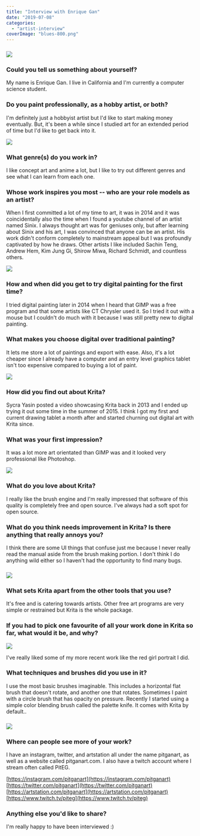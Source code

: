 ```yaml
---
title: "Interview with Enrique Gan"
date: "2019-07-08"
categories: 
  - "artist-interview"
coverImage: "blues-800.png"
---
```


### ![](../images/water-800.png)

### Could you tell us something about yourself?

My name is Enrique Gan. I live in California and I'm currently a computer science student.

### Do you paint professionally, as a hobby artist, or both?

I'm definitely just a hobbyist artist but I'd like to start making money eventually. But, it's been a while since I studied art for an extended period of time but I'd like to get back into it.

![](../images/alo1-800.png)

### What genre(s) do you work in?

I like concept art and anime a lot, but I like to try out different genres and see what I can learn from each one.

### Whose work inspires you most -- who are your role models as an artist?

When I first committed a lot of my time to art, it was in 2014 and it was coincidentally also the time when I found a youtube channel of an artist named Sinix. I always thought art was for geniuses only, but after learning about Sinix and his art, I was convinced that anyone can be an artist. His work didn't conform completely to mainstream appeal but I was profoundly captivated by how he draws. Other artists I like included Sachin Teng, Andrew Hem, Kim Jung Gi, Shirow Miwa, Richard Schmidt, and countless others.

![](../images/Pizza-800.png)

### How and when did you get to try digital painting for the first time?

I tried digital painting later in 2014 when I heard that GIMP was a free program and that some artists like CT Chrysler used it. So I tried it out with a mouse but I couldn't do much with it because I was still pretty new to digital painting.

### What makes you choose digital over traditional painting?

It lets me store a lot of paintings and export with ease. Also, it's a lot cheaper since I already have a computer and an entry level graphics tablet isn't too expensive compared to buying a lot of paint.

![](../images/image2-800.png)

### How did you find out about Krita?

Sycra Yasin posted a video showcasing Krita back in 2013 and I ended up trying it out some time in the summer of 2015. I think I got my first and current drawing tablet a month after and started churning out digital art with Krita since.

### What was your first impression?

It was a lot more art orientated than GIMP was and it looked very professional like Photoshop.

![](../images/tried1-800.png)

### What do you love about Krita?

I really like the brush engine and I'm really impressed that software of this quality is completely free and open source. I've always had a soft spot for open source.

### What do you think needs improvement in Krita? Is there anything that really annoys you?

I think there are some UI things that confuse just me because I never really read the manual aside from the brush making portion. I don't think I do anything wild either so I haven't had the opportunity to find many bugs.

### ![](../images/runningout-800.png)

### What sets Krita apart from the other tools that you use?

It's free and is catering towards artists. Other free art programs are very simple or restrained but Krita is the whole package.

### If you had to pick one favourite of all your work done in Krita so far, what would it be, and why?

![](../images/red-800.png)

I've really liked some of my more recent work like the red girl portrait I did.

### What techniques and brushes did you use in it?

I use the most basic brushes imaginable. This includes a horizontal flat brush that doesn't rotate, and another one that rotates. Sometimes I paint with a circle brush that has opacity on pressure. Recently I started using a simple color blending brush called the palette knife. It comes with Krita by default..

### ![](../images/slephours-800.png)

### Where can people see more of your work?

I have an instagram, twitter, and artstation all under the name pitganart, as well as a website called pitganart.com. I also have a twitch account where I stream often called PitEG.

[https://instagram.com/pitganart](https://instagram.com/pitganart) [https://twitter.com/pitganart](https://twitter.com/pitganart) [https://artstation.com/pitganart](https://artstation.com/pitganart) [https://www.twitch.tv/piteg](https://www.twitch.tv/piteg)

### Anything else you'd like to share?

I'm really happy to have been interviewed :)
